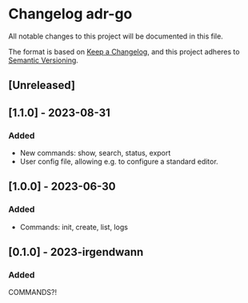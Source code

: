 # Changelog adr-go

All notable changes to this project will be documented in this file.

The format is based on [Keep a Changelog](https://keepachangelog.com/en/1.0.0/),
and this project adheres to [Semantic Versioning](https://semver.org/spec/v2.0.0.html).

## [Unreleased]


## [1.1.0] - 2023-08-31

### Added

- New commands: show, search, status, export
- User config file, allowing e.g. to configure a standard editor.


## [1.0.0] - 2023-06-30

### Added

- Commands: init, create, list, logs


## [0.1.0] - 2023-irgendwann

### Added

COMMANDS?!
